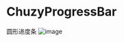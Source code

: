 # ChuzyProgressBar
圆形进度条
![image](https://github.com/ChuzyRoundProgressBar/app/src/main/res/mipmap-hdpi/decrc.png)
